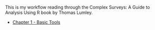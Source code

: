 
This is my workflow reading through the Complex Surveys: A Guide to
Analysis Using R book by Thomas Lumley.

  - [Chapter 1 - Basic
    Tools](https://github.com/tomasokal/complex_surveys/blob/master/Chapter-1-Basic-Tools.md)
